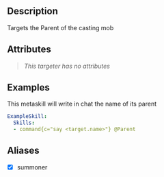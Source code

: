 ## Description
Targets the Parent of the casting mob


## Attributes
>*This targeter has no attributes*


## Examples
This metaskill will write in chat the name of its parent
```yaml
ExampleSkill:
  Skills:
  - command{c="say <target.name>"} @Parent
```


## Aliases
- [x] summoner